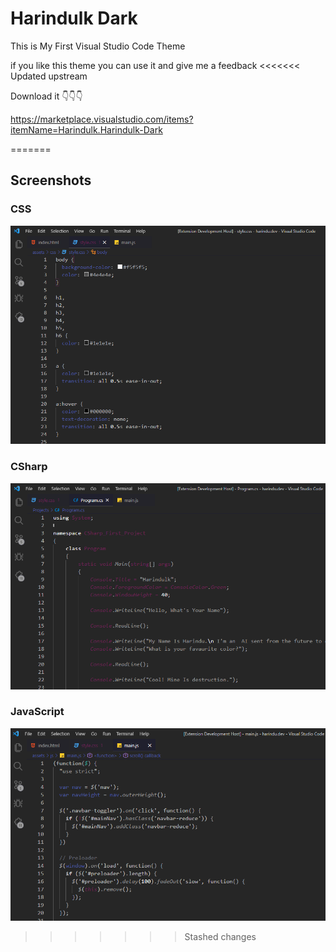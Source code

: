 # Harindulk Dark 
This is My First Visual Studio Code Theme

if you like this theme you can use it and give me a feedback
<<<<<<< Updated upstream

Download it 👇👇👇

https://marketplace.visualstudio.com/items?itemName=Harindulk.Harindulk-Dark

=======
## Screenshots

### CSS

![CSS screenshot](Screenshot-CSS.png)

### CSharp

![CSharp screenshot](Screenshot-CSharp.png)

### JavaScript

![JavaScript screenshot](Screenshot-Javascript.png)
>>>>>>> Stashed changes
